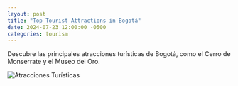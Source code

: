 ```yaml
---
layout: post
title: "Top Tourist Attractions in Bogotá"
date: 2024-07-23 12:00:00 -0500
categories: tourism
---
```


Descubre las principales atracciones turísticas de Bogotá, como el Cerro de Monserrate y el Museo del Oro.

![Atracciones Turísticas](https://cdn.pixabay.com/photo/2016/11/29/03/53/bogota-1867191_960_720.jpg)
